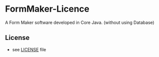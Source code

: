 # FormMaker-Licence
A Form Maker software developed in Core Java. (without using Database)

## License 
* see [LICENSE](/LICENSE) file
